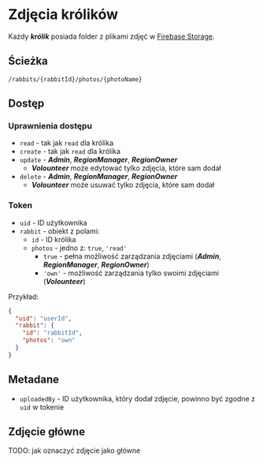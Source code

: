 # Zdjęcia królików

Każdy **_królik_** posiada folder z plikami zdjęć w [Firebase Storage](firebase.md#storage).

## Ścieżka

`/rabbits/{rabbitId}/photos/{photoName}`

## Dostęp

### Uprawnienia dostępu

- `read` - tak jak `read` dla królika
- `create` - tak jak `read` dla królika
- `update` - **_Admin_**, **_RegionManager_**, **_RegionOwner_**
  - **_Volounteer_** może edytować tylko zdjęcia, które sam dodał
- `delete` - **_Admin_**, **_RegionManager_**, **_RegionOwner_**
  - **_Volounteer_** może usuwać tylko zdjęcia, które sam dodał

### Token

- `uid` - ID użytkownika
- `rabbit` - obiekt z polami:
  - `id` - ID królika
  - `photos` - jedno z: `true`, `'read'`
    - `true` - pełna możliwość zarządzania zdjęciami (**_Admin_**, **_RegionManager_**, **_RegionOwner_**)
    - `'own'` - możliwość zarządzania tylko swoimi zdjęciami (**_Volounteer_**)

Przykład:

```json
{
  "uid": "userId",
  "rabbit": {
    "id": "rabbitId",
    "photos": "own"
  }
}
```

## Metadane

- `uploadedBy` - ID użytkownika, który dodał zdjęcie, powinno być zgodne z `uid` w tokenie

## Zdjęcie główne

TODO: jak oznaczyć zdjęcie jako główne
